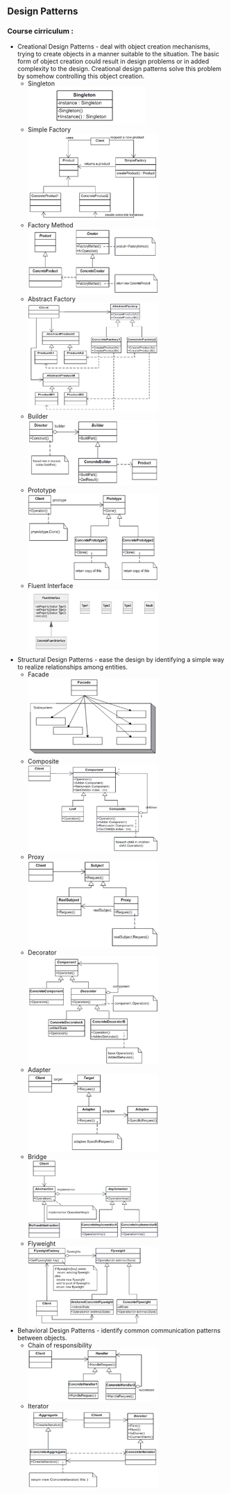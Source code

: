 ## Design Patterns

### Course cirriculum :

- Creational Design Patterns - deal with object creation mechanisms, trying to create objects in a manner suitable to the situation. The basic form of object creation could result in design problems or in added complexity to the design. Creational design patterns solve this problem by somehow controlling this object creation.
  - <div>
        <p style="margin: 0;">Singleton</p>
        <p style="margin: 0;">
        <img src="https://github.com/mikegsCoder/Self-Education/blob/main/Design-Patterns/01.%20Creational-Patterns/00.%20UML-Diagrams/Singleton.png?raw=true" alt="Singleton" title="Singleton UML diagram" />
        </p>
    </div>
  - <div>
        <p style="margin: 0;">Simple Factory</p>
        <p style="margin: 0;">
        <img src="https://github.com/mikegsCoder/Self-Education/blob/main/Design-Patterns/01.%20Creational-Patterns/00.%20UML-Diagrams/SimpleFactory.png?raw=true" alt="Simple-Factory" title="Simple-Factory UML diagram" width="300" height="200" />
        </p>
    </div>
  - <div>
        <p style="margin: 0;">Factory Method</p>
        <p style="margin: 0;">
        <img src="https://github.com/mikegsCoder/Self-Education/blob/main/Design-Patterns/01.%20Creational-Patterns/00.%20UML-Diagrams/FactoryMethod.png?raw=true" alt="Factory-Method" title="Factory-Method UML diagram" width="300" height="150" />
        </p>
    </div>
  - <div>
        <p style="margin: 0;">Abstract Factory</p>
        <p style="margin: 0;">
        <img src="https://github.com/mikegsCoder/Self-Education/blob/main/Design-Patterns/01.%20Creational-Patterns/00.%20UML-Diagrams/AbstractFactory.png?raw=true" alt="Abstract-Factory" title="Abstract-Factory UML diagram" width="300" height="250" />
        </p>
    </div>
  - <div>
        <p style="margin: 0;">Builder</p>
        <p style="margin: 0;">
        <img src="https://github.com/mikegsCoder/Self-Education/blob/main/Design-Patterns/01.%20Creational-Patterns/00.%20UML-Diagrams/Builder.png?raw=true" alt="Builder" title="Builder UML diagram" width="300" height="150" />
        </p>
    </div>
  - <div>
        <p style="margin: 0;">Prototype</p>
        <p style="margin: 0;">
        <img src="https://github.com/mikegsCoder/Self-Education/blob/main/Design-Patterns/01.%20Creational-Patterns/00.%20UML-Diagrams/Prototype.png?raw=true" alt="Prototype" title="Prototype UML diagram" width="300" height="200" />
        </p>
    </div>
  - <div>
        <p style="margin: 0;">Fluent Interface</p>
        <p style="margin: 0;">
        <img src="https://github.com/mikegsCoder/Self-Education/blob/main/Design-Patterns/01.%20Creational-Patterns/00.%20UML-Diagrams/FluentInterface.png?raw=true" alt="Fluent-Interface" title="Fluent-Interface UML diagram" width="300" height="150" />
        </p>
    </div>
- Structural Design Patterns - ease the design by identifying a simple way to realize relationships among entities.
  - <div>
        <p style="margin: 0;">Facade</p>
        <p style="margin: 0;">
        <img src="https://github.com/mikegsCoder/Self-Education/blob/main/Design-Patterns/02.%20Structural-Patterns/00.%20UML-Diagrams/Facade.png?raw=true" alt="Facade" title="Facade UML diagram" width="300" height="180" />
        </p>
    </div>
  - <div>
        <p style="margin: 0;">Composite</p>
        <p style="margin: 0;">
        <img src="https://github.com/mikegsCoder/Self-Education/blob/main/Design-Patterns/02.%20Structural-Patterns/00.%20UML-Diagrams/Composite.png?raw=true" alt="Composite" title="Composite UML diagram" width="300" height="200" />
        </p>
    </div>
  - <div>
        <p style="margin: 0;">Proxy</p>
        <p style="margin: 0;">
        <img src="https://github.com/mikegsCoder/Self-Education/blob/main/Design-Patterns/02.%20Structural-Patterns/00.%20UML-Diagrams/Proxy.png?raw=true" alt="Proxy" title="Proxy UML diagram" width="300" height="200" />
        </p>
    </div>
  - <div>
        <p style="margin: 0;">Decorator</p>
        <p style="margin: 0;">
        <img src="https://github.com/mikegsCoder/Self-Education/blob/main/Design-Patterns/02.%20Structural-Patterns/00.%20UML-Diagrams/Decorator.png?raw=true" alt="Decorator" title="Decorator UML diagram" width="300" height="250" />
        </p>
    </div>
  - <div>
        <p style="margin: 0;">Adapter</p>
        <p style="margin: 0;">
        <img src="https://github.com/mikegsCoder/Self-Education/blob/main/Design-Patterns/02.%20Structural-Patterns/00.%20UML-Diagrams/Adapter.png?raw=true" alt="Adapter" title="Adapter UML diagram" width="300" height="180" />
        </p>
    </div>
  - <div>
        <p style="margin: 0;">Bridge</p>
        <p style="margin: 0;">
        <img src="https://github.com/mikegsCoder/Self-Education/blob/main/Design-Patterns/02.%20Structural-Patterns/00.%20UML-Diagrams/Bridge.png?raw=true" alt="Bridge" title="Bridge UML diagram" width="300" height="180" />
        </p>
    </div>
  - <div>
        <p style="margin: 0;">Flyweight</p>
        <p style="margin: 0;">
        <img src="https://github.com/mikegsCoder/Self-Education/blob/main/Design-Patterns/02.%20Structural-Patterns/00.%20UML-Diagrams/Flyweight.png?raw=true" alt="Flyweight" title="Flyweight UML diagram" width="300" height="180" />
        </p>
    </div>
- Behavioral Design Patterns - identify common communication patterns between objects.
  - <div>
        <p style="margin: 0;">Chain of responsibility</p>
        <p style="margin: 0;">
        <img src="https://github.com/mikegsCoder/Self-Education/blob/main/Design-Patterns/03.%20Behavioral-Patterns/00.%20UML-Diagrams/ChainOfResponsibility.png?raw=true" alt="Chain of responsibility" title="Chain of responsibility UML diagram" width="300" height="120" />
        </p>
    </div>
  - <div>
        <p style="margin: 0;">Iterator</p>
        <p style="margin: 0;">
        <img src="https://github.com/mikegsCoder/Self-Education/blob/main/Design-Patterns/03.%20Behavioral-Patterns/00.%20UML-Diagrams/Iterator.png?raw=true" alt="Iterator" title="Iterator UML diagram" width="300" height="180" />
        </p>
    </div>